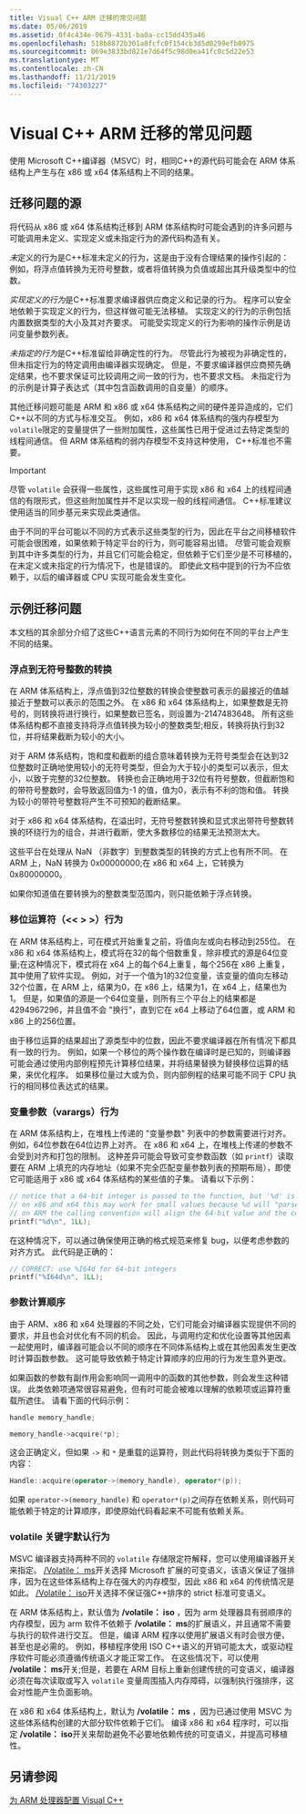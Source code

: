 ```yaml
---
title: Visual C++ ARM 迁移的常见问题
ms.date: 05/06/2019
ms.assetid: 0f4c434e-0679-4331-ba0a-cc15dd435a46
ms.openlocfilehash: 518b8872b301a8fcfc0f154cb3d5d0299efb0975
ms.sourcegitcommit: 069e3833bd821e7d64f5c98d0ea41fc0c5d22e53
ms.translationtype: MT
ms.contentlocale: zh-CN
ms.lasthandoff: 11/21/2019
ms.locfileid: "74303227"
---
```

# <a name="common-visual-c-arm-migration-issues"></a>Visual C++ ARM 迁移的常见问题

使用 Microsoft C++编译器（MSVC）时，相同C++的源代码可能会在 ARM 体系结构上产生与在 x86 或 x64 体系结构上不同的结果。

## <a name="sources-of-migration-issues"></a>迁移问题的源

将代码从 x86 或 x64 体系结构迁移到 ARM 体系结构时可能会遇到的许多问题与可能调用未定义、实现定义或未指定行为的源代码构造有关。

*未*定义的行为是C++标准未定义的行为，这是由于没有合理结果的操作引起的：例如，将浮点值转换为无符号整数，或者将值转换为负值或超出其升级类型中的位数。

*实现定义的行为*是C++标准要求编译器供应商定义和记录的行为。 程序可以安全地依赖于实现定义的行为，但这样做可能无法移植。 实现定义的行为的示例包括内置数据类型的大小及其对齐要求。 可能受实现定义的行为影响的操作示例是访问变量参数列表。

*未指定的行为*是C++标准留给非确定性的行为。 尽管此行为被视为非确定性的，但未指定行为的特定调用由编译器实现确定。 但是，不要求编译器供应商预先确定结果，也不要求保证可比较调用之间一致的行为，也不要求文档。 未指定行为的示例是计算子表达式（其中包含函数调用的自变量）的顺序。

其他迁移问题可能是 ARM 和 x86 或 x64 体系结构之间的硬件差异造成的，它们C++以不同的方式与标准交互。 例如，x86 和 x64 体系结构的强内存模型为 `volatile`限定的变量提供了一些附加属性，这些属性已用于促进过去特定类型的线程间通信。 但 ARM 体系结构的弱内存模型不支持这种使用， C++标准也不需要。

> [!IMPORTANT]
>  尽管 `volatile` 会获得一些属性，这些属性可用于实现 x86 和 x64 上的线程间通信的有限形式，但这些附加属性并不足以实现一般的线程间通信。 C++标准建议使用适当的同步基元来实现此类通信。

由于不同的平台可能以不同的方式表示这些类型的行为，因此在平台之间移植软件可能会很困难，如果依赖于特定平台的行为，则可能容易出错。 尽管可能会观察到其中许多类型的行为，并且它们可能会稳定，但依赖于它们至少是不可移植的，在未定义或未指定的行为情况下，也是错误的。 即使此文档中提到的行为不应依赖于，以后的编译器或 CPU 实现可能会发生变化。

## <a name="example-migration-issues"></a>示例迁移问题

本文档的其余部分介绍了这些C++语言元素的不同行为如何在不同的平台上产生不同的结果。

### <a name="conversion-of-floating-point-to-unsigned-integer"></a>浮点到无符号整数的转换

在 ARM 体系结构上，浮点值到32位整数的转换会使整数可表示的最接近的值越接近于整数可以表示的范围之外。 在 x86 和 x64 体系结构上，如果整数是无符号的，则转换将进行换行，如果整数已签名，则设置为-2147483648。 所有这些体系结构都不直接支持将浮点值转换为较小的整数类型;相反，转换将执行到32位，并将结果截断为较小的大小。

对于 ARM 体系结构，饱和度和截断的组合意味着转换为无符号类型会在达到32位整数时正确地使用较小的无符号类型，但会为大于较小的类型可以表示，但太小，以致于完整的32位整数。 转换也会正确地用于32位有符号整数，但截断饱和的带符号整数时，会导致返回值为-1 的值，值为0，表示有不利的饱和值。 转换为较小的带符号整数将产生不可预知的截断结果。

对于 x86 和 x64 体系结构，在溢出时，无符号整数转换和显式求出带符号整数转换的环绕行为的组合，并进行截断，使大多数移位的结果无法预测太大。

这些平台在处理从 NaN （非数字）到整数类型的转换的方式上也有所不同。 在 ARM 上，NaN 转换为 0x00000000;在 x86 和 x64 上，它转换为0x80000000。

如果你知道值在要转换为的整数类型范围内，则只能依赖于浮点转换。

### <a name="shift-operator---behavior"></a>移位运算符（\<\< > >）行为

在 ARM 体系结构上，可在模式开始重复之前，将值向左或向右移动到255位。 在 x86 和 x64 体系结构上，模式将在32的每个倍数重复，除非模式的源是64位变量;在这种情况下，模式将在 x64 上的每个64上重复，每个256在 x86 上重复，其中使用了软件实现。 例如，对于一个值为1的32位变量，该变量的值向左移动32个位置，在 ARM 上，结果为0，在 x86 上，结果为1，在 x64 上，结果也为1。 但是，如果值的源是一个64位变量，则所有三个平台上的结果都是4294967296，并且值不会 "换行"，直到它在 x64 上移动了64位置，或 ARM 和 x86 上的256位置。

由于移位运算的结果超出了源类型中的位数，因此不要求编译器在所有情况下都具有一致的行为。 例如，如果一个移位的两个操作数在编译时是已知的，则编译器可能会通过使用内部例程预先计算移位结果，并将结果替换为替换移位运算的结果，来优化程序。 如果移位量过大或为负，则内部例程的结果可能不同于 CPU 执行的相同移位表达式的结果。

### <a name="variable-arguments-varargs-behavior"></a>变量参数（varargs）行为

在 ARM 体系结构上，在堆栈上传递的 "变量参数" 列表中的参数需要进行对齐。 例如，64位参数在64位边界上对齐。 在 x86 和 x64 上，在堆栈上传递的参数不会受到对齐和打包的限制。 这种差异可能会导致可变参数函数（如 `printf`）读取要在 ARM 上填充的内存地址（如果不完全匹配变量参数列表的预期布局），即使它可能适用于 x86 或 x64 体系结构的某些值的子集。 请看以下示例：

```C
// notice that a 64-bit integer is passed to the function, but '%d' is used to read it.
// on x86 and x64 this may work for small values because %d will "parse" the low-32 bits of the argument.
// on ARM the calling convention will align the 64-bit value and the code will print a random value
printf("%d\n", 1LL);
```

在这种情况下，可以通过确保使用正确的格式规范来修复 bug，以便考虑参数的对齐方式。 此代码是正确的：

```C
// CORRECT: use %I64d for 64-bit integers
printf("%I64d\n", 1LL);
```

### <a name="argument-evaluation-order"></a>参数计算顺序

由于 ARM、x86 和 x64 处理器的不同之处，它们可能会对编译器实现提供不同的要求，并且也会对优化有不同的机会。 因此，与调用约定和优化设置等其他因素一起使用时，编译器可能会以不同的顺序在不同体系结构上或在其他因素发生更改时计算函数参数。 这可能导致依赖于特定计算顺序的应用的行为发生意外更改。

如果函数的参数有副作用会影响同一调用中的函数的其他参数，则会发生这种错误。 此类依赖项通常很容易避免，但有时可能会被难以理解的依赖项或运算符重载所遮住。 请看下面的代码示例：

```cpp
handle memory_handle;

memory_handle->acquire(*p);
```

这会正确定义，但如果 `->` 和 `*` 是重载的运算符，则此代码将转换为类似于下面的内容：

```cpp
Handle::acquire(operator->(memory_handle), operator*(p));
```

如果 `operator->(memory_handle)` 和 `operator*(p)`之间存在依赖关系，则代码可能依赖于特定的计算顺序，即使原始代码看起来不可能有依赖关系。

### <a name="volatile-keyword-default-behavior"></a>volatile 关键字默认行为

MSVC 编译器支持两种不同的 `volatile` 存储限定符解释，您可以使用编译器开关来指定。 [/Volatile： ms](reference/volatile-volatile-keyword-interpretation.md)开关选择 Microsoft 扩展的可变语义，该语义保证了强排序，因为在这些体系结构上存在强大的内存模型，因此 x86 和 x64 的传统情况是如此。 [/Volatile： iso](reference/volatile-volatile-keyword-interpretation.md)开关选择不保证强C++排序的 strict 标准可变语义。

在 ARM 体系结构上，默认值为 **/volatile： iso** ，因为 arm 处理器具有弱顺序的内存模型，因为 arm 软件不依赖于 **/volatile： ms**的扩展语义，并且通常不需要与执行的软件进行交互。 但是，编译 ARM 程序以使用扩展语义有时会很方便，甚至也是必需的。 例如，移植程序使用 ISO C++语义的开销可能太大，或驱动程序软件可能必须遵循传统语义才能正常工作。 在这些情况下，可以使用 **/volatile： ms**开关;但是，若要在 ARM 目标上重新创建传统的可变语义，编译器必须在每次读取或写入 `volatile` 变量周围插入内存障碍，以强制执行强排序，这会对性能产生负面影响。

在 x86 和 x64 体系结构上，默认为 **/volatile： ms** ，因为已通过使用 MSVC 为这些体系结构创建的大部分软件依赖于它们。 编译 x86 和 x64 程序时，可以指定 **/volatile： iso**开关来帮助避免不必要地依赖传统的可变语义，并提高可移植性。

## <a name="see-also"></a>另请参阅

[为 ARM 处理器配置 Visual C++](configuring-programs-for-arm-processors-visual-cpp.md)
